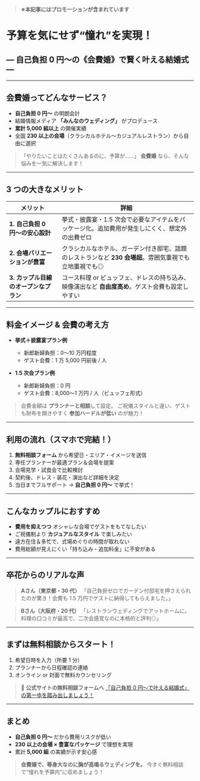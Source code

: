 > **※本記事にはプロモーションが含まれています**

# 予算を気にせず“憧れ”を実現！

## — 自己負担 0 円〜の《会費婚》で賢く叶える結婚式 —

---

## 会費婚ってどんなサービス？

* **自己負担 0 円〜** の明朗会計
* 結婚情報メディア **「みんなのウェディング」** がプロデュース
* **累計 5,000 組以上** の開催実績
* 全国 **230 以上の会場**（クラシカルホテル〜カジュアルレストラン）から自由に選択

> 「やりたいことはたくさんあるのに、予算が……」
> **会費婚** なら、そんな悩みを一気に解決します！

---

## 3 つの大きなメリット

| メリット                   | 詳細                                                       |
| ---------------------- | -------------------------------------------------------- |
| **1. 自己負担 0 円〜の安心設計**  | 挙式・披露宴・1.5 次会で必要なアイテムをパッケージ化。追加費用が発生しにくく、想定外の出費ゼロ        |
| **2. 会場バリエーションが豊富**    | クラシカルなホテル、ガーデン付き邸宅、話題のレストランなど **230 会場超**。雰囲気重視でも立地重視でも◎ |
| **3. カップル目線のオープンなプラン** | コース料理 or ビュッフェ、ドレスの持ち込み、映像演出など **自由度高め**。ゲスト会費も設定しやすい    |

---

## 料金イメージ & 会費の考え方

* **挙式＋披露宴プラン例**

  * 新郎新婦負担：0〜10 万円程度
  * ゲスト会費：1 万 5,000 円前後 / 人
* **1.5 次会プラン例**

  * 新郎新婦負担：0 円
  * ゲスト会費：8,000〜1 万円 / 人（ビュッフェ形式）

> 会費金額は **プランナーと相談**して設定。
> ご祝儀スタイルと違い、ゲストも財布を開きやすく **参加ハードルが低い** のが魅力！

---

## 利用の流れ（スマホで完結！）

1. **無料相談フォーム** から希望日・エリア・イメージを送信
2. 専任プランナーが最適プラン＆会場を提案
3. 会場見学・試食会で比較検討
4. 契約後、ドレス・装花・演出など詳細を決定
5. 当日までフルサポート → **自己負担 0 円〜** で挙式！

---

## こんなカップルにおすすめ

* **費用を抑えつつ** オシャレな会場でゲストをもてなしたい
* ご祝儀制より **カジュアルなスタイル** で楽しみたい
* 遠方在住＆多忙で、式場めぐりの時間が取れない
* 費用総額が見えにくい「持ち込み・追加料金」に不安がある

---

## 卒花からのリアルな声

> **Aさん（東京都・30 代）**
> 「自己負担ゼロでガーデン付邸宅を押さえられたのが驚き！会費も 1.5 万円でゲストに納得してもらえました。」

> **Bさん（大阪府・20 代）**
> 「レストランウェディングでアットホームに。料理の口コミが最高で、二次会感覚なのに本格的と評判◎」

---

## まずは無料相談からスタート！

1. 希望日時を入力（所要 1 分）
2. プランナーから日程確認の連絡
3. オンライン or 対面で無料カウンセリング

> 📌 **公式サイトの無料相談フォームへ**
> [「自己負担 0 円〜で叶える結婚式」の第一歩を踏み出しましょう！](https://jass-net.com/r/4dhu2ks)

---

## まとめ

* **自己負担 0 円〜** だから費用リスクが低い
* **230 以上の会場 × 豊富なパッケージ** で理想を実現
* 累計 **5,000 組** の実績が示す安心感

> **会費婚で、等身大なのに胸が高鳴るウェディングを。**
> 今すぐ無料相談で“憧れを予算内”に収めましょう！
